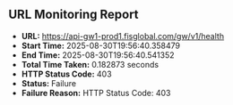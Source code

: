 ## URL Monitoring Report

- **URL:** https://api-gw1-prod1.fisglobal.com/gw/v1/health
- **Start Time:** 2025-08-30T19:56:40.358479
- **End Time:** 2025-08-30T19:56:40.541352
- **Total Time Taken:** 0.182873 seconds
- **HTTP Status Code:** 403
- **Status:** Failure
- **Failure Reason:** HTTP Status Code: 403
